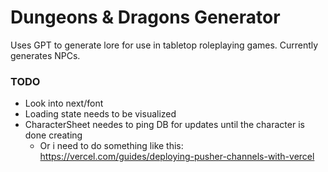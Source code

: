 # Dungeons & Dragons Generator

Uses GPT to generate lore for use in tabletop roleplaying games. Currently generates NPCs.

### TODO

- Look into next/font
- Loading state needs to be visualized
- CharacterSheet needes to ping DB for updates until the character is done
  creating
  - Or i need to do something like this: https://vercel.com/guides/deploying-pusher-channels-with-vercel
